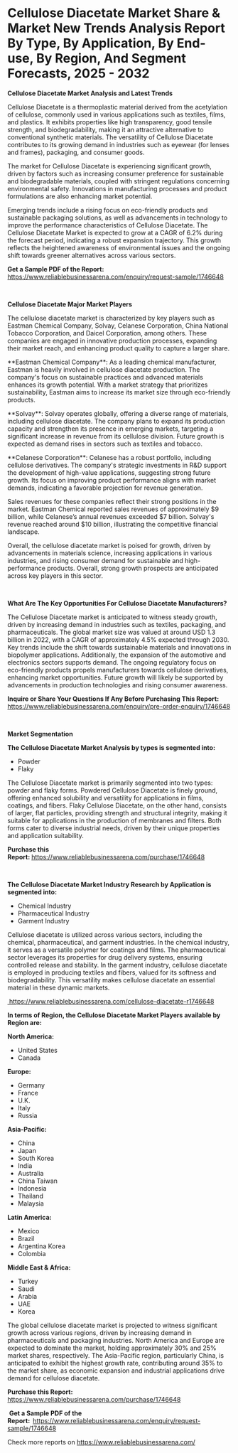 <p><h1>Cellulose Diacetate Market Share & Market New Trends Analysis Report By Type, By Application, By End-use, By Region, And Segment Forecasts, 2025 - 2032</h1></p><p><strong>Cellulose Diacetate Market Analysis and Latest Trends</strong></p>
<p><p>Cellulose Diacetate is a thermoplastic material derived from the acetylation of cellulose, commonly used in various applications such as textiles, films, and plastics. It exhibits properties like high transparency, good tensile strength, and biodegradability, making it an attractive alternative to conventional synthetic materials. The versatility of Cellulose Diacetate contributes to its growing demand in industries such as eyewear (for lenses and frames), packaging, and consumer goods.</p><p>The market for Cellulose Diacetate is experiencing significant growth, driven by factors such as increasing consumer preference for sustainable and biodegradable materials, coupled with stringent regulations concerning environmental safety. Innovations in manufacturing processes and product formulations are also enhancing market potential. </p><p>Emerging trends include a rising focus on eco-friendly products and sustainable packaging solutions, as well as advancements in technology to improve the performance characteristics of Cellulose Diacetate. The Cellulose Diacetate Market is expected to grow at a CAGR of 6.2% during the forecast period, indicating a robust expansion trajectory. This growth reflects the heightened awareness of environmental issues and the ongoing shift towards greener alternatives across various sectors.</p></p>
<p><strong>Get a Sample PDF of the Report:&nbsp;</strong> <a href="https://www.reliablebusinessarena.com/enquiry/request-sample/1746648?utm_campaign=3586&utm_medium=2&utm_source=Github&utm_content=ia&utm_term=01042025&utm_id=cellulose-diacetate">https://www.reliablebusinessarena.com/enquiry/request-sample/1746648</a></p>
<p>&nbsp;</p>
<p><strong>Cellulose Diacetate Major Market Players</strong></p>
<p><p>The cellulose diacetate market is characterized by key players such as Eastman Chemical Company, Solvay, Celanese Corporation, China National Tobacco Corporation, and Daicel Corporation, among others. These companies are engaged in innovative production processes, expanding their market reach, and enhancing product quality to capture a larger share.</p><p>**Eastman Chemical Company**: As a leading chemical manufacturer, Eastman is heavily involved in cellulose diacetate production. The company's focus on sustainable practices and advanced materials enhances its growth potential. With a market strategy that prioritizes sustainability, Eastman aims to increase its market size through eco-friendly products.</p><p>**Solvay**: Solvay operates globally, offering a diverse range of materials, including cellulose diacetate. The company plans to expand its production capacity and strengthen its presence in emerging markets, targeting a significant increase in revenue from its cellulose division. Future growth is expected as demand rises in sectors such as textiles and tobacco.</p><p>**Celanese Corporation**: Celanese has a robust portfolio, including cellulose derivatives. The company's strategic investments in R&D support the development of high-value applications, suggesting strong future growth. Its focus on improving product performance aligns with market demands, indicating a favorable projection for revenue generation.</p><p>Sales revenues for these companies reflect their strong positions in the market. Eastman Chemical reported sales revenues of approximately $9 billion, while Celanese’s annual revenues exceeded $7 billion. Solvay's revenue reached around $10 billion, illustrating the competitive financial landscape. </p><p>Overall, the cellulose diacetate market is poised for growth, driven by advancements in materials science, increasing applications in various industries, and rising consumer demand for sustainable and high-performance products. Overall, strong growth prospects are anticipated across key players in this sector.</p></p>
<p>&nbsp;</p>
<p><strong>What Are The Key Opportunities For Cellulose Diacetate Manufacturers?</strong></p>
<p><p>The Cellulose Diacetate market is anticipated to witness steady growth, driven by increasing demand in industries such as textiles, packaging, and pharmaceuticals. The global market size was valued at around USD 1.3 billion in 2022, with a CAGR of approximately 4.5% expected through 2030. Key trends include the shift towards sustainable materials and innovations in biopolymer applications. Additionally, the expansion of the automotive and electronics sectors supports demand. The ongoing regulatory focus on eco-friendly products propels manufacturers towards cellulose derivatives, enhancing market opportunities. Future growth will likely be supported by advancements in production technologies and rising consumer awareness.</p></p>
<p><strong>Inquire or Share Your Questions If Any Before Purchasing This Report:</strong> <a href="https://www.reliablebusinessarena.com/enquiry/pre-order-enquiry/1746648?utm_campaign=3586&utm_medium=2&utm_source=Github&utm_content=ia&utm_term=01042025&utm_id=cellulose-diacetate">https://www.reliablebusinessarena.com/enquiry/pre-order-enquiry/1746648</a></p>
<p>&nbsp;</p>
<p><strong>Market Segmentation</strong></p>
<p><strong>The Cellulose Diacetate Market Analysis by types is segmented into:</strong></p>
<p><ul><li>Powder</li><li>Flaky</li></ul></p>
<p><p>The Cellulose Diacetate market is primarily segmented into two types: powder and flaky forms. Powdered Cellulose Diacetate is finely ground, offering enhanced solubility and versatility for applications in films, coatings, and fibers. Flaky Cellulose Diacetate, on the other hand, consists of larger, flat particles, providing strength and structural integrity, making it suitable for applications in the production of membranes and filters. Both forms cater to diverse industrial needs, driven by their unique properties and application suitability.</p></p>
<p><strong>Purchase this Report:&nbsp;</strong><a href="https://www.reliablebusinessarena.com/purchase/1746648?utm_campaign=3586&utm_medium=2&utm_source=Github&utm_content=ia&utm_term=01042025&utm_id=cellulose-diacetate">https://www.reliablebusinessarena.com/purchase/1746648</a></p>
<p>&nbsp;</p>
<p><strong>The Cellulose Diacetate Market Industry Research by Application is segmented into:</strong></p>
<p><ul><li>Chemical Industry</li><li>Pharmaceutical Industry</li><li>Garment Industry</li></ul></p>
<p><p>Cellulose diacetate is utilized across various sectors, including the chemical, pharmaceutical, and garment industries. In the chemical industry, it serves as a versatile polymer for coatings and films. The pharmaceutical sector leverages its properties for drug delivery systems, ensuring controlled release and stability. In the garment industry, cellulose diacetate is employed in producing textiles and fibers, valued for its softness and biodegradability. This versatility makes cellulose diacetate an essential material in these dynamic markets.</p></p>
<p><a href="https://www.reliablebusinessarena.com/cellulose-diacetate-r1746648?utm_campaign=3586&utm_medium=2&utm_source=Github&utm_content=ia&utm_term=01042025&utm_id=cellulose-diacetate">&nbsp;https://www.reliablebusinessarena.com/cellulose-diacetate-r1746648</a></p>
<p><strong>In terms of Region, the Cellulose Diacetate Market Players available by Region are:</strong></p>
<p>
    <p> <strong> North America: </strong>
        <ul>
            <li>United States</li>
            <li>Canada</li>
        </ul>
        </p> 
    <p> <strong> Europe: </strong>
        <ul>
            <li>Germany</li>
            <li>France</li>
            <li>U.K.</li>
            <li>Italy</li>
            <li>Russia</li>
        </ul>
        </p> 
    <p> <strong> Asia-Pacific: </strong>
        <ul>
            <li>China</li>
            <li>Japan</li>
            <li>South Korea</li>
            <li>India</li>
            <li>Australia</li>
            <li>China Taiwan</li>
            <li>Indonesia</li>
            <li>Thailand</li>
            <li>Malaysia</li>
        </ul>
        </p> 
    <p> <strong> Latin America: </strong>
        <ul>
            <li>Mexico</li>
            <li>Brazil</li>
            <li>Argentina Korea</li>
            <li>Colombia</li>
        </ul>
        </p> 
    <p> <strong> Middle East & Africa: </strong>
        <ul>
            <li>Turkey</li>
            <li>Saudi</li>
            <li>Arabia</li>
            <li>UAE</li>
            <li>Korea</li>
        </ul>
    </p>
    </p>
<p><p>The global cellulose diacetate market is projected to witness significant growth across various regions, driven by increasing demand in pharmaceuticals and packaging industries. North America and Europe are expected to dominate the market, holding approximately 30% and 25% market shares, respectively. The Asia-Pacific region, particularly China, is anticipated to exhibit the highest growth rate, contributing around 35% to the market share, as economic expansion and industrial applications drive demand for cellulose diacetate.</p></p>
<p><strong>Purchase this Report: </strong><a href="https://www.reliablebusinessarena.com/purchase/1746648?utm_campaign=3586&utm_medium=2&utm_source=Github&utm_content=ia&utm_term=01042025&utm_id=cellulose-diacetate">https://www.reliablebusinessarena.com/purchase/1746648</a></p>
<p>&nbsp;<strong>Get a Sample PDF of the Report:&nbsp;&nbsp;</strong><a href="https://www.reliablebusinessarena.com/enquiry/request-sample/1746648?utm_campaign=3586&utm_medium=2&utm_source=Github&utm_content=ia&utm_term=01042025&utm_id=cellulose-diacetate">https://www.reliablebusinessarena.com/enquiry/request-sample/1746648</a></p>
<p><strong></strong></p>
<p>Check more reports on <a href="https://www.reliablebusinessarena.com/?utm_campaign=3586&utm_medium=2&utm_source=Github&utm_content=ia&utm_term=01042025&utm_id=cellulose-diacetate">https://www.reliablebusinessarena.com/</a></p>